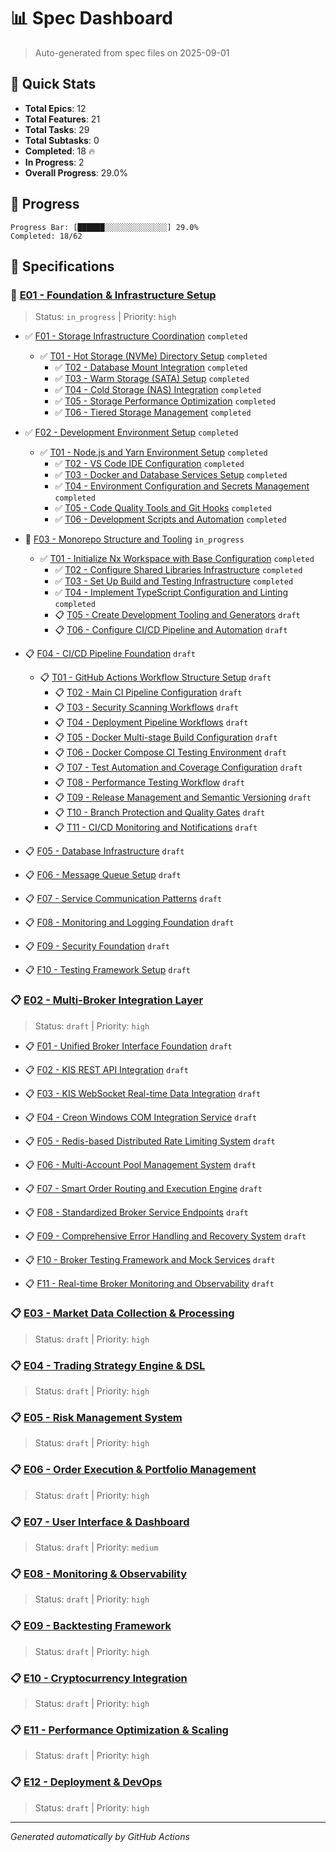 # 📊 Spec Dashboard

> Auto-generated from spec files on 2025-09-01

## 🎯 Quick Stats

- **Total Epics**: 12
- **Total Features**: 21
- **Total Tasks**: 29
- **Total Subtasks**: 0
- **Completed**: 18 🔥
- **In Progress**: 2
- **Overall Progress**: 29.0%

## 🚀 Progress

```
Progress Bar: [██████░░░░░░░░░░░░░░] 29.0%
Completed: 18/62
```

## 📁 Specifications


### 🚧 [E01 - Foundation &amp; Infrastructure Setup](E01/spec.md)

> Status: `in_progress` | Priority: `high`


- ✅ [F01 - Storage Infrastructure Coordination](E01/F01/spec.md) `completed`
  - ✅ [T01 - Hot Storage (NVMe) Directory Setup](E01/E01-F01/T01/spec.md) `completed`
      - ✅ [T02 - Database Mount Integration](E01/E01-F01/T02/spec.md) `completed`
      - ✅ [T03 - Warm Storage (SATA) Setup](E01/E01-F01/T03/spec.md) `completed`
      - ✅ [T04 - Cold Storage (NAS) Integration](E01/E01-F01/T04/spec.md) `completed`
      - ✅ [T05 - Storage Performance Optimization](E01/E01-F01/T05/spec.md) `completed`
      - ✅ [T06 - Tiered Storage Management](E01/E01-F01/T06/spec.md) `completed`
    
- ✅ [F02 - Development Environment Setup](E01/F02/spec.md) `completed`
  - ✅ [T01 - Node.js and Yarn Environment Setup](E01/E01-F02/T01/spec.md) `completed`
      - ✅ [T02 - VS Code IDE Configuration](E01/E01-F02/T02/spec.md) `completed`
      - ✅ [T03 - Docker and Database Services Setup](E01/E01-F02/T03/spec.md) `completed`
      - ✅ [T04 - Environment Configuration and Secrets Management](E01/E01-F02/T04/spec.md) `completed`
      - ✅ [T05 - Code Quality Tools and Git Hooks](E01/E01-F02/T05/spec.md) `completed`
      - ✅ [T06 - Development Scripts and Automation](E01/E01-F02/T06/spec.md) `completed`
    
- 🚧 [F03 - Monorepo Structure and Tooling](E01/F03/spec.md) `in_progress`
  - ✅ [T01 - Initialize Nx Workspace with Base Configuration](E01/E01-F03/T01/spec.md) `completed`
      - ✅ [T02 - Configure Shared Libraries Infrastructure](E01/E01-F03/T02/spec.md) `completed`
      - ✅ [T03 - Set Up Build and Testing Infrastructure](E01/E01-F03/T03/spec.md) `completed`
      - ✅ [T04 - Implement TypeScript Configuration and Linting](E01/E01-F03/T04/spec.md) `completed`
      - 📋 [T05 - Create Development Tooling and Generators](E01/E01-F03/T05/spec.md) `draft`
      - 📋 [T06 - Configure CI/CD Pipeline and Automation](E01/E01-F03/T06/spec.md) `draft`
    
- 📋 [F04 - CI/CD Pipeline Foundation](E01/F04/spec.md) `draft`
  - 📋 [T01 - GitHub Actions Workflow Structure Setup](E01/E01-F04/T01/spec.md) `draft`
      - 📋 [T02 - Main CI Pipeline Configuration](E01/E01-F04/T02/spec.md) `draft`
      - 📋 [T03 - Security Scanning Workflows](E01/E01-F04/T03/spec.md) `draft`
      - 📋 [T04 - Deployment Pipeline Workflows](E01/E01-F04/T04/spec.md) `draft`
      - 📋 [T05 - Docker Multi-stage Build Configuration](E01/E01-F04/T05/spec.md) `draft`
      - 📋 [T06 - Docker Compose CI Testing Environment](E01/E01-F04/T06/spec.md) `draft`
      - 📋 [T07 - Test Automation and Coverage Configuration](E01/E01-F04/T07/spec.md) `draft`
      - 📋 [T08 - Performance Testing Workflow](E01/E01-F04/T08/spec.md) `draft`
      - 📋 [T09 - Release Management and Semantic Versioning](E01/E01-F04/T09/spec.md) `draft`
      - 📋 [T10 - Branch Protection and Quality Gates](E01/E01-F04/T10/spec.md) `draft`
      - 📋 [T11 - CI/CD Monitoring and Notifications](E01/E01-F04/T11/spec.md) `draft`
    
- 📋 [F05 - Database Infrastructure](E01/F05/spec.md) `draft`

- 📋 [F06 - Message Queue Setup](E01/F06/spec.md) `draft`

- 📋 [F07 - Service Communication Patterns](E01/F07/spec.md) `draft`

- 📋 [F08 - Monitoring and Logging Foundation](E01/F08/spec.md) `draft`

- 📋 [F09 - Security Foundation](E01/F09/spec.md) `draft`

- 📋 [F10 - Testing Framework Setup](E01/F10/spec.md) `draft`


### 📋 [E02 - Multi-Broker Integration Layer](E02/spec.md)

> Status: `draft` | Priority: `high`


- 📋 [F01 - Unified Broker Interface Foundation](E02/F01/spec.md) `draft`

- 📋 [F02 - KIS REST API Integration](E02/F02/spec.md) `draft`

- 📋 [F03 - KIS WebSocket Real-time Data Integration](E02/F03/spec.md) `draft`

- 📋 [F04 - Creon Windows COM Integration Service](E02/F04/spec.md) `draft`

- 📋 [F05 - Redis-based Distributed Rate Limiting System](E02/F05/spec.md) `draft`

- 📋 [F06 - Multi-Account Pool Management System](E02/F06/spec.md) `draft`

- 📋 [F07 - Smart Order Routing and Execution Engine](E02/F07/spec.md) `draft`

- 📋 [F08 - Standardized Broker Service Endpoints](E02/F08/spec.md) `draft`

- 📋 [F09 - Comprehensive Error Handling and Recovery System](E02/F09/spec.md) `draft`

- 📋 [F10 - Broker Testing Framework and Mock Services](E02/F10/spec.md) `draft`

- 📋 [F11 - Real-time Broker Monitoring and Observability](E02/F11/spec.md) `draft`


### 📋 [E03 - Market Data Collection &amp; Processing](E03/spec.md)

> Status: `draft` | Priority: `high`



### 📋 [E04 - Trading Strategy Engine &amp; DSL](E04/spec.md)

> Status: `draft` | Priority: `high`



### 📋 [E05 - Risk Management System](E05/spec.md)

> Status: `draft` | Priority: `high`



### 📋 [E06 - Order Execution &amp; Portfolio Management](E06/spec.md)

> Status: `draft` | Priority: `high`



### 📋 [E07 - User Interface &amp; Dashboard](E07/spec.md)

> Status: `draft` | Priority: `medium`



### 📋 [E08 - Monitoring &amp; Observability](E08/spec.md)

> Status: `draft` | Priority: `high`



### 📋 [E09 - Backtesting Framework](E09/spec.md)

> Status: `draft` | Priority: `high`



### 📋 [E10 - Cryptocurrency Integration](E10/spec.md)

> Status: `draft` | Priority: `high`



### 📋 [E11 - Performance Optimization &amp; Scaling](E11/spec.md)

> Status: `draft` | Priority: `high`



### 📋 [E12 - Deployment &amp; DevOps](E12/spec.md)

> Status: `draft` | Priority: `high`



---

_Generated automatically by GitHub Actions_

